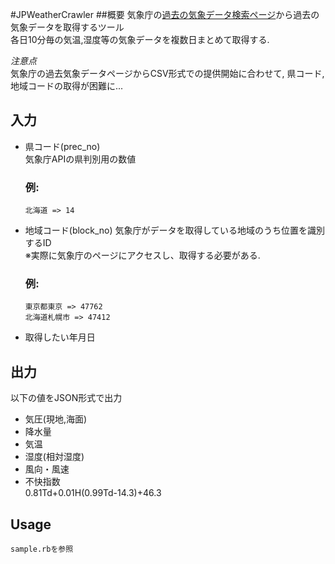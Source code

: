 #JPWeatherCrawler
##概要
気象庁の[過去の気象データ検索ページ](http://www.data.jma.go.jp/obd/stats/etrn/index.php)から過去の気象データを取得するツール  
各日10分毎の気温,湿度等の気象データを複数日まとめて取得する.  

_注意点_  
気象庁の過去気象データページからCSV形式での提供開始に合わせて,
県コード,地域コードの取得が困難に...

## 入力
*   県コード(prec\_no)  
    気象庁APIの県判別用の数値  
    ### 例:  
        北海道 => 14  

*   地域コード(block\_no)
    気象庁がデータを取得している地域のうち位置を識別するID  
    ※実際に気象庁のページにアクセスし、取得する必要がある.  
    ### 例:  
        東京都東京 => 47762  
        北海道札幌市 => 47412  

*   取得したい年月日  

## 出力
以下の値をJSON形式で出力
*   気圧(現地,海面)
*    降水量
*    気温
*    湿度(相対湿度)
*    風向・風速
*    不快指数  
    0.81Td+0.01H(0.99Td-14.3)+46.3

## Usage
    sample.rbを参照
